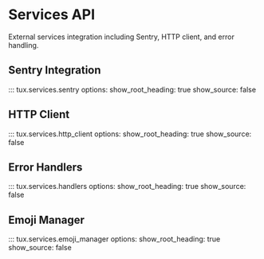 # Services API

External services integration including Sentry, HTTP client, and error handling.

## Sentry Integration

::: tux.services.sentry
    options:
      show_root_heading: true
      show_source: false

## HTTP Client

::: tux.services.http_client
    options:
      show_root_heading: true
      show_source: false

## Error Handlers

::: tux.services.handlers
    options:
      show_root_heading: true
      show_source: false

## Emoji Manager

::: tux.services.emoji_manager
    options:
      show_root_heading: true
      show_source: false
